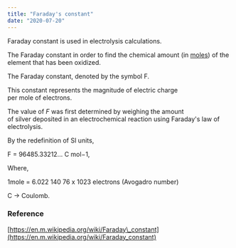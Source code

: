 ```yaml
---
title: "Faraday's constant"
date: "2020-07-20"
---
```


Faraday constant is used in electrolysis calculations.

The Faraday constant in order to find the chemical amount (in [moles](https://chemistdictionary.com/mole/)) of the element that has been oxidized.

The Faraday constant, denoted by the symbol F.

This constant represents the magnitude of electric charge per mole of electrons.

The value of _F_ was first determined by weighing the amount of silver deposited in an electrochemical reaction using Faraday's law of electrolysis.

By the redefinition of SI units,

F = 96485.33212... C mol−1,

Where,

1mole = 6.022 140 76 x 1023 electrons (Avogadro number)

C -> Coulomb.

### Reference

[https://en.m.wikipedia.org/wiki/Faraday\_constant](https://en.m.wikipedia.org/wiki/Faraday_constant)
